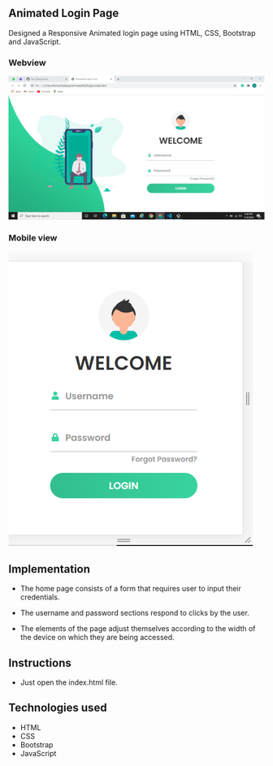 ## Animated Login Page

Designed a Responsive Animated login page using HTML, CSS, Bootstrap and JavaScript.

### Webview
![Webview](img1.png)

### Mobile view 
![Mobileview](img2.png)

## Implementation

- The home page consists of a form that requires user to input their credentials. 

- The username and password sections respond to clicks by the user.

- The elements of the page adjust themselves according to the width of the device on which they are being accessed.

## Instructions

- Just open the index.html file.

## Technologies used 

- HTML
- CSS
- Bootstrap
- JavaScript